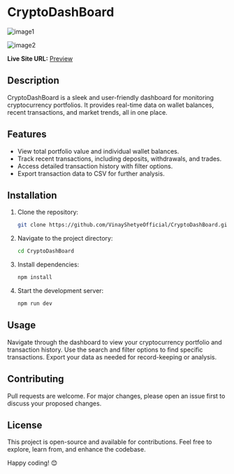 # CryptoDashBoard
![image1](https://github.com/user-attachments/assets/8e481d35-bfd3-4535-b713-5aeb446678f4)    
     
![image2](https://github.com/user-attachments/assets/2d6a9ed3-03cd-48a5-9aff-99d3f871a88d)  


**Live Site URL:** [Preview](https://66a851dfc3a7bcc679e5f76c--super-lollipop-0c695b.netlify.app/)

## Description
CryptoDashBoard is a sleek and user-friendly dashboard for monitoring cryptocurrency portfolios. It provides real-time data on wallet balances, recent transactions, and market trends, all in one place.

## Features
- View total portfolio value and individual wallet balances.
- Track recent transactions, including deposits, withdrawals, and trades.
- Access detailed transaction history with filter options.
- Export transaction data to CSV for further analysis.

## Installation
1. Clone the repository:
    ```bash
    git clone https://github.com/VinayShetyeOfficial/CryptoDashBoard.git
    ```
2. Navigate to the project directory:
    ```bash
    cd CryptoDashBoard
    ```
3. Install dependencies:
    ```bash
    npm install
    ```
4. Start the development server:
    ```bash
    npm run dev
    ```

## Usage
Navigate through the dashboard to view your cryptocurrency portfolio and transaction history. Use the search and filter options to find specific transactions. Export your data as needed for record-keeping or analysis.

## Contributing
Pull requests are welcome. For major changes, please open an issue first to discuss your proposed changes.

## License
This project is open-source and available for contributions. Feel free to explore, learn from, and enhance the codebase.

Happy coding! 😊

